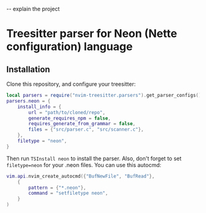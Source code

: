 -- explain the project
# Treesitter parser for Neon (Nette configuration) language

## Installation

Clone this repository, and configure your treesitter:

```lua
local parsers = require("nvim-treesitter.parsers").get_parser_configs()
parsers.neon = {
    install_info = {
        url = "path/to/cloned/repo",
        generate_requires_npm = false,
        requires_generate_from_grammar = false,
        files = {"src/parser.c", "src/scanner.c"},
    },
    filetype = "neon",
}
```

Then run `TSInstall neon` to install the parser.
Also, don't forget to set `filetype=neon` for your .neon files. You can use this autocmd: 

```lua
vim.api.nvim_create_autocmd({"BufNewFile", "BufRead"},
    {
        pattern = {"*.neon"},
        command = "setfiletype neon",
    }
)
```
